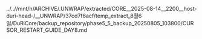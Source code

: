 ../..//mnt/h/ARCHIVE/.UNWRAP/extracted/CORE__2025-08-14__2200__host-duri-head-/__UNWRAP/37cd7f6acf/temp_extract_8월6일/DuRiCore/backup_repository/phase5_5_backup_20250805_103800/CURSOR_RESTART_GUIDE_DAY8.md